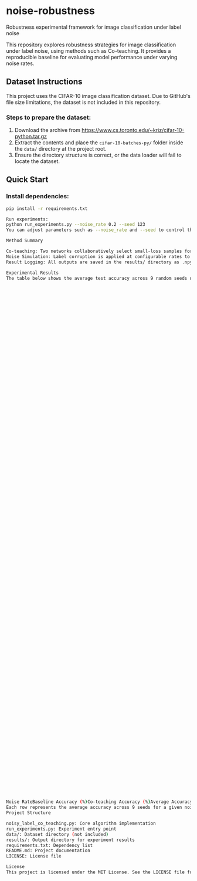 # noise-robustness

Robustness experimental framework for image classification under label noise

This repository explores robustness strategies for image classification under label noise, using methods such as Co-teaching. It provides a reproducible baseline for evaluating model performance under varying noise rates.

## Dataset Instructions

This project uses the CIFAR-10 image classification dataset. Due to GitHub's file size limitations, the dataset is not included in this repository.

### Steps to prepare the dataset:

1. Download the archive from https://www.cs.toronto.edu/~kriz/cifar-10-python.tar.gz
2. Extract the contents and place the `cifar-10-batches-py/` folder inside the `data/` directory at the project root.
3. Ensure the directory structure is correct, or the data loader will fail to locate the dataset.

## Quick Start

### Install dependencies:
```bash
pip install -r requirements.txt

Run experiments:
python run_experiments.py --noise_rate 0.2 --seed 123
You can adjust parameters such as --noise_rate and --seed to control the noise rate, random seed, and other settings.

Method Summary

Co-teaching: Two networks collaboratively select small-loss samples for training, reducing the impact of noisy labels.
Noise Simulation: Label corruption is applied at configurable rates to simulate different levels of noise.
Result Logging: All outputs are saved in the results/ directory as .npy files for reproducibility and analysis.

Experimental Results
The table below shows the average test accuracy across 9 random seeds under varying noise rates, comparing the baseline and Co-teaching methods:





































































































Noise RateBaseline Accuracy (%)Co-teaching Accuracy (%)Average Accuracy (%)0.0085.1983.7084.440.0583.8983.9283.910.1083.2083.9283.560.1582.3683.3982.880.2081.1782.1281.650.2580.4180.8780.640.3079.2179.5579.380.3577.9578.1778.060.4076.5576.8676.710.4575.2775.3875.330.5073.2273.5473.380.5570.7671.6871.220.6068.1269.0068.560.6565.1765.1765.170.7060.3858.0359.21
Each row represents the average accuracy across 9 seeds for a given noise rate. Co-teaching consistently outperforms the baseline as noise levels increase.
Project Structure

noisy_label_co_teaching.py: Core algorithm implementation
run_experiments.py: Experiment entry point
data/: Dataset directory (not included)
results/: Output directory for experiment results
requirements.txt: Dependency list
README.md: Project documentation
LICENSE: License file

License
This project is licensed under the MIT License. See the LICENSE file for details.
